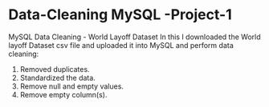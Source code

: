 # Data-Cleaning MySQL -Project-1
MySQL Data Cleaning - World Layoff Dataset
In this I downloaded the World layoff Dataset csv file and uploaded it into MySQL 
and perform data cleaning:
  1. Removed duplicates.
  2. Standardized the data.
  3. Remove null and empty values.
  4. Remove empty column(s).






